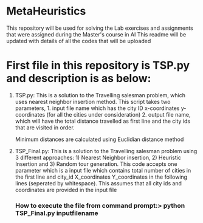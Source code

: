 # MetaHeuristics
This repository will be used for solving the Lab exercises and assignments that were assigned during the Master's course in AI
This readme will be updated with details of all the codes that will be uploaded

# First file in this repository is TSP.py and description is as below:

1) TSP.py: This is a solution to the Travelling salesman problem, which uses nearest neighbor insertion method.
   This script takes two parameters, 1. input file name which has the city ID x-coordinates y-coordinates (for all the cities under consideration)
                                     2. output file name, which will have the total distance travelled as first line and the city ids that are visited in order.
                                     
                                     
   Minimum distances are calculated using Euclidian distance method
   

2) TSP_Final.py: This is a solution to the Travelling salesman problem using 3 different approaches: 1) Nearest Neighbor insertion, 2) Heuristic Insertion and 3) Random tour generation. This code accepts one parameter which is a input file which contains total number of cities in the first line and city_id X_coordinates Y_coordinates in the following lines (seperated by whitespace). This assumes that all city ids and coordinates are provided in the input file

   ### How to execute the file from command prompt:> python TSP_Final.py inputfilename
